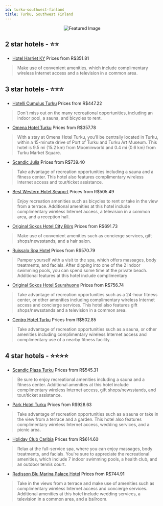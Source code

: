 ```yaml
---
id: turku-southwest-finland
title: Turku, Southwest Finland
---
```


<center><img src="https://i.travelapi.com/hotels/1000000/570000/564800/564733/431f7c6d_z.jpg" alt="Featured Image" /></center>


##  2 star hotels - ⭐️⭐️

-    [Hotel Harriet KY](https://us.hurb.com/hotels/turku/hotel-harriet-ky-JNP-JP568770?cmp=18055) Prices from R$351.81
   > Make use of convenient amenities, which include complimentary wireless Internet access and a television in a common area.

##  3 star hotels - ⭐️⭐️⭐️

-    [Hotelli Cumulus Turku](https://us.hurb.com/hotels/turku/hotelli-cumulus-turku-JNP-JP354771?cmp=18055) Prices from R$447.22
   > Don't miss out on the many recreational opportunities, including an indoor pool, a sauna, and bicycles to rent.
-    [Omena Hotel Turku](https://us.hurb.com/hotels/turku/omena-hotel-turku-JNP-JP608965?cmp=18055) Prices from R$357.78
   > With a stay at Omena Hotel Turku, you'll be centrally located in Turku, within a 15-minute drive of Port of Turku and Turku Art Museum. This hotel is 9.5 mi (15.2 km) from Moominworld and 0.4 mi (0.6 km) from Turku Market Square.
-    [Scandic Julia](https://us.hurb.com/hotels/turku/scandic-julia-JNP-JP321035?cmp=18055) Prices from R$739.40
   > Take advantage of recreation opportunities including a sauna and a fitness center. This hotel also features complimentary wireless Internet access and tour/ticket assistance.
-    [Best Western Hotel Seaport](https://us.hurb.com/hotels/turku/best-western-hotel-seaport-JNP-JP237581?cmp=18055) Prices from R$505.49
   > Enjoy recreation amenities such as bicycles to rent or take in the view from a terrace. Additional amenities at this hotel include complimentary wireless Internet access, a television in a common area, and a reception hall.
-    [Original Sokos Hotel City Börs](https://us.hurb.com/hotels/turku/original-sokos-hotel-city-bors-JNP-JP150007?cmp=18055) Prices from R$691.73
   > Make use of convenient amenities such as concierge services, gift shops/newsstands, and a hair salon.
-    [Ruissalo Spa Hotel](https://us.hurb.com/hotels/turku/ruissalo-spa-hotel-JNP-JP715780?cmp=18055) Prices from R$570.79
   > Pamper yourself with a visit to the spa, which offers massages, body treatments, and facials. After dipping into one of the 2 indoor swimming pools, you can spend some time at the private beach. Additional features at this hotel include complimentary
-    [Original Sokos Hotel Seurahuone](https://us.hurb.com/hotels/turku/original-sokos-hotel-seurahuone-JNP-JP060065?cmp=18055) Prices from R$756.74
   > Take advantage of recreation opportunities such as a 24-hour fitness center, or other amenities including complimentary wireless Internet access and concierge services. This hotel also features gift shops/newsstands and a television in a common area.
-    [Centro Hotel Turku](https://us.hurb.com/hotels/turku/centro-hotel-turku-JNP-JP975224?cmp=18055) Prices from R$502.85
   > Take advantage of recreation opportunities such as a sauna, or other amenities including complimentary wireless Internet access and complimentary use of a nearby fitness facility.

##  4 star hotels - ⭐️⭐️⭐️⭐️

-    [Scandic Plaza Turku](https://us.hurb.com/hotels/turku/scandic-plaza-turku-JNP-JP088066?cmp=18055) Prices from R$545.31
   > Be sure to enjoy recreational amenities including a sauna and a fitness center. Additional amenities at this hotel include complimentary wireless Internet access, gift shops/newsstands, and tour/ticket assistance.
-    [Park Hotel Turku](https://us.hurb.com/hotels/turku/park-hotel-turku-JNP-JP735856?cmp=18055) Prices from R$928.63
   > Take advantage of recreation opportunities such as a sauna or take in the view from a terrace and a garden. This hotel also features complimentary wireless Internet access, wedding services, and a picnic area.
-    [Holiday Club Caribia](https://us.hurb.com/hotels/turku/holiday-club-caribia-JNP-JP060066?cmp=18055) Prices from R$614.60
   > Relax at the full-service spa, where you can enjoy massages, body treatments, and facials. You're sure to appreciate the recreational amenities, which include 7 indoor swimming pools, a health club, and an outdoor tennis court.
-    [Radisson Blu Marina Palace Hotel](https://us.hurb.com/hotels/turku/radisson-blu-marina-palace-hotel-JNP-JP060062?cmp=18055) Prices from R$744.91
   > Take in the views from a terrace and make use of amenities such as complimentary wireless Internet access and concierge services. Additional amenities at this hotel include wedding services, a television in a common area, and a ballroom.
